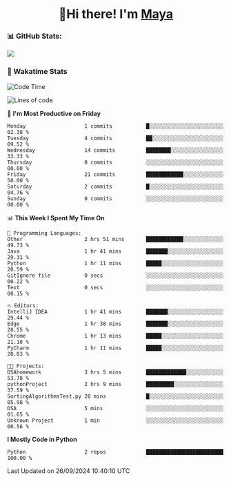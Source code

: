  <h1 align="center">👋Hi there! I'm <a href="https://liumyblog.cn">Maya</a></h1>

### 📊 GitHub Stats:
<p href="https://github.com/anuraghazra/github-readme-stats">
<img align="left" src="https://github-readme-stats.vercel.app/api?username=liumy-lay&show_icons=true&title_color=ffffff&icon_color=ffffff&text_color=ffffff&bg_color=D80835&hide_title=true" />
</p>
<br clear="left"/>

### 🚀 Wakatime Stats
<!--START_SECTION:waka-->
![Code Time](http://img.shields.io/badge/Code%20Time-100%20hrs%2046%20mins-blue)

![Lines of code](https://img.shields.io/badge/From%20Hello%20World%20I%27ve%20Written-0%20lines%20of%20code-blue)

📅 **I'm Most Productive on Friday** 

```text
Monday                   1 commits           █░░░░░░░░░░░░░░░░░░░░░░░░   02.38 % 
Tuesday                  4 commits           ██░░░░░░░░░░░░░░░░░░░░░░░   09.52 % 
Wednesday                14 commits          ████████░░░░░░░░░░░░░░░░░   33.33 % 
Thursday                 0 commits           ░░░░░░░░░░░░░░░░░░░░░░░░░   00.00 % 
Friday                   21 commits          ████████████░░░░░░░░░░░░░   50.00 % 
Saturday                 2 commits           █░░░░░░░░░░░░░░░░░░░░░░░░   04.76 % 
Sunday                   0 commits           ░░░░░░░░░░░░░░░░░░░░░░░░░   00.00 % 
```


📊 **This Week I Spent My Time On** 

```text
💬 Programming Languages: 
Other                    2 hrs 51 mins       ████████████░░░░░░░░░░░░░   49.73 % 
Java                     1 hr 41 mins        ███████░░░░░░░░░░░░░░░░░░   29.31 % 
Python                   1 hr 11 mins        █████░░░░░░░░░░░░░░░░░░░░   20.59 % 
GitIgnore file           0 secs              ░░░░░░░░░░░░░░░░░░░░░░░░░   00.22 % 
Text                     0 secs              ░░░░░░░░░░░░░░░░░░░░░░░░░   00.15 % 

🔥 Editors: 
IntelliJ IDEA            1 hr 41 mins        ███████░░░░░░░░░░░░░░░░░░   29.44 % 
Edge                     1 hr 38 mins        ███████░░░░░░░░░░░░░░░░░░   28.55 % 
Chrome                   1 hr 13 mins        █████░░░░░░░░░░░░░░░░░░░░   21.18 % 
PyCharm                  1 hr 11 mins        █████░░░░░░░░░░░░░░░░░░░░   20.83 % 

🐱‍💻 Projects: 
DSAhomework              3 hrs 5 mins        █████████████░░░░░░░░░░░░   53.78 % 
pythonProject            2 hrs 9 mins        █████████░░░░░░░░░░░░░░░░   37.59 % 
SortingAlgorithmsTest.py 20 mins             █░░░░░░░░░░░░░░░░░░░░░░░░   05.98 % 
DSA                      5 mins              ░░░░░░░░░░░░░░░░░░░░░░░░░   01.65 % 
Unknown Project          1 min               ░░░░░░░░░░░░░░░░░░░░░░░░░   00.56 % 
```

**I Mostly Code in Python** 

```text
Python                   2 repos             █████████████████████████   100.00 % 
```




 Last Updated on 26/09/2024 10:40:10 UTC
<!--END_SECTION:waka-->
